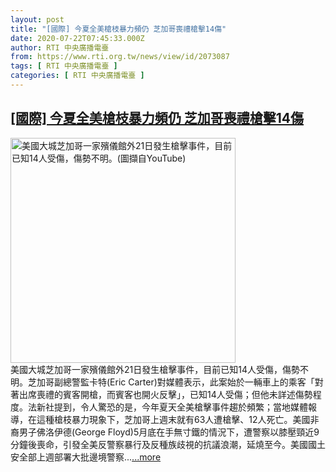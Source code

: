 ```yaml
---
layout: post
title: "[國際] 今夏全美槍枝暴力頻仍 芝加哥喪禮槍擊14傷"
date: 2020-07-22T07:45:33.000Z
author: RTI 中央廣播電臺
from: https://www.rti.org.tw/news/view/id/2073087
tags: [ RTI 中央廣播電臺 ]
categories: [ RTI 中央廣播電臺 ]
---
```

<!--1595403933000-->
[[國際] 今夏全美槍枝暴力頻仍 芝加哥喪禮槍擊14傷](https://www.rti.org.tw/news/view/id/2073087)
------

<div>
<img src="https://static.rti.org.tw/assets/thumbnails/2020/07/22/76aee14842dc54bef8b071fde7d9c1da.png" width="360" alt="美國大城芝加哥一家殯儀館外21日發生槍擊事件，目前已知14人受傷，傷勢不明。(圖擷自YouTube)" title="美國大城芝加哥一家殯儀館外21日發生槍擊事件，目前已知14人受傷，傷勢不明。(圖擷自YouTube)"><br>美國大城芝加哥一家殯儀館外21日發生槍擊事件，目前已知14人受傷，傷勢不明。芝加哥副總警監卡特(Eric Carter)對媒體表示，此案始於一輛車上的乘客「對著出席喪禮的賓客開槍，而賓客也開火反擊」，已知14人受傷；但他未詳述傷勢程度。法新社提到，令人驚恐的是，今年夏天全美槍擊事件趨於頻繁；當地媒體報導，在這種槍枝暴力現象下，芝加哥上週末就有63人遭槍擊、12人死亡。美國非裔男子佛洛伊德(George Floyd)5月底在手無寸鐵的情況下，遭警察以膝壓頸近9分鐘後喪命，引發全美反警察暴行及反種族歧視的抗議浪潮，延燒至今。美國國土安全部上週部署大批邊境警察...<a target="_blank" href="https://www.rti.org.tw/news/view/id/2073087">...more</a>
</div>
